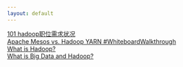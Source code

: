 ```yaml
---
layout: default
---
```

[101 hadoop职位需求状况](https://youtu.be/z-0KghOjV_E?list=PLMnQDZ-G-jcMsKDTtPqts1nyu0bkNWrmU)    
[Apache Mesos vs. Hadoop YARN #WhiteboardWalkthrough](https://youtu.be/aXJxyEnkHd4)  
[What is Hadoop?](https://youtu.be/9s-vSeWej1U)  
[What is Big Data and Hadoop?](https://youtu.be/FHVuRxJpiwI)  

